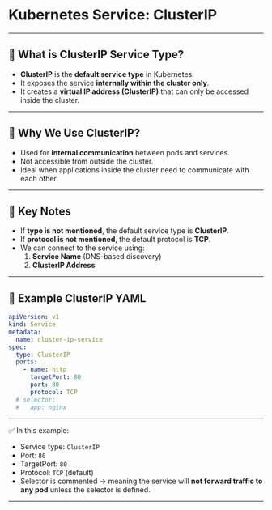 # Kubernetes Service: ClusterIP

---

## 📌 What is ClusterIP Service Type?
- **ClusterIP** is the **default service type** in Kubernetes.
- It exposes the service **internally within the cluster only**.
- It creates a **virtual IP address (ClusterIP)** that can only be accessed inside the cluster.

---

## 🔹 Why We Use ClusterIP?
- Used for **internal communication** between pods and services.
- Not accessible from outside the cluster.
- Ideal when applications inside the cluster need to communicate with each other.

---

## 🔹 Key Notes
- If **type is not mentioned**, the default service type is **ClusterIP**.
- If **protocol is not mentioned**, the default protocol is **TCP**.
- We can connect to the service using:
  1. **Service Name** (DNS-based discovery)
  2. **ClusterIP Address**

---

## 📂 Example ClusterIP YAML

```yaml
apiVersion: v1
kind: Service
metadata:
  name: cluster-ip-service
spec:
  type: ClusterIP
  ports:
    - name: http
      targetPort: 80
      port: 80
      protocol: TCP
  # selector:
  #   app: nginx
```

---

✅ In this example:
- Service type: `ClusterIP`
- Port: `80`
- TargetPort: `80`
- Protocol: `TCP` (default)
- Selector is commented → meaning the service will **not forward traffic to any pod** unless the selector is defined.

---